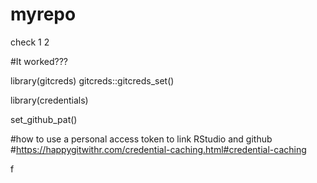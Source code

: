 # myrepo
check 1 2 

#It worked???

library(gitcreds)
gitcreds::gitcreds_set()

library(credentials)

set_github_pat()

#how to use a personal access token to link RStudio and github 
#https://happygitwithr.com/credential-caching.html#credential-caching

f
